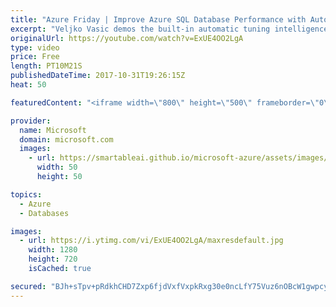 ```yaml
---
title: "Azure Friday | Improve Azure SQL Database Performance with Automatic Tuning"
excerpt: "Veljko Vasic demos the built-in automatic tuning intelligence mechanism in Azure SQL Database to show Seth Juarez how it can automatically tune and improve query performance by dynamically adapting the database to your workload. Automatic tuning in Azure SQL Database might be one of the most important"
originalUrl: https://youtube.com/watch?v=ExUE4OO2LgA
type: video
price: Free
length: PT10M21S
publishedDateTime: 2017-10-31T19:26:15Z
heat: 50

featuredContent: "<iframe width=\"800\" height=\"500\" frameborder=\"0\" src=\"https://www.youtube.com/embed/ExUE4OO2LgA\" allow=\"accelerometer; autoplay; encrypted-media; gyroscope; picture-in-picture\" allowfullscreen></iframe>"

provider:
  name: Microsoft
  domain: microsoft.com
  images:
    - url: https://smartableai.github.io/microsoft-azure/assets/images/organizations/microsoft.com-50x50.jpg
      width: 50
      height: 50

topics:
  - Azure
  - Databases

images:
  - url: https://i.ytimg.com/vi/ExUE4OO2LgA/maxresdefault.jpg
    width: 1280
    height: 720
    isCached: true

secured: "BJh+sTpv+pRdkhCHD7Zxp6fjdVxfVxpkRxg30e0ncLfY75Vuz6nOBcW1gwpcyrco3TCTomFsMsKOSrDZzR28vjnC3qwoCdWofSqSi7g5DIhfGtvZpoM4zt8mVvN8IrJyKABxTucX2wZt6iD81dsYU0CG5SbTaDqvbxx7BRbYB6s0rCZdF4pJH2+h+jRvyyxht1XygVi3fSOAJFu5z7XRcQXTm0oWvJf1j8iHS0YkmmICo1wW36ZIQT8gDkACmyBcWPvRUKTddlIQ60uP/eG6GuOxWfDH2rZGjprsx0Sr1C5yDmWF5xgq5kzDX+Phyf6wyiSZpd9wuKeQ4fn8+hY6Rj0bdUxuECxpbTm2W8wU01iYBiAFKsV6yZZVdxEqXdeBtEYgWFf7sE1lG7sqQ3DS7K9/W2mp8Cm9/qSEtEhsEgw=;OWvAOLRizRkrwG/Td/Wgvg=="
---
```


